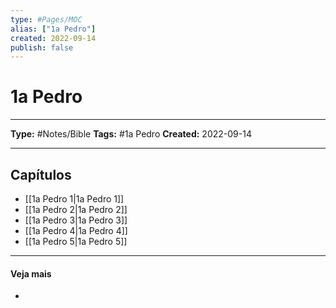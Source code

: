 ```yaml
---
type: #Pages/MOC
alias: ["1a Pedro"]
created: 2022-09-14
publish: false
---
```


# 1a Pedro

---

**Type:** #Notes/Bible
**Tags:** #1a Pedro
**Created:** 2022-09-14

---

## Capítulos

- [[1a Pedro 1|1a Pedro 1]]
- [[1a Pedro 2|1a Pedro 2]]
- [[1a Pedro 3|1a Pedro 3]]
- [[1a Pedro 4|1a Pedro 4]]
- [[1a Pedro 5|1a Pedro 5]]

---

#### Veja mais

-
